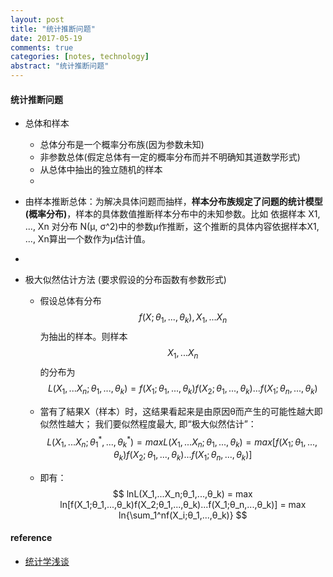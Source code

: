```yaml
---
layout: post
title: "统计推断问题"
date: 2017-05-19
comments: true
categories: [notes, technology]
abstract: "统计推断问题"
---
```


#### 统计推断问题
  * 总体和样本
    - 总体分布是一个概率分布族(因为参数未知)
    - 非参数总体(假定总体有一定的概率分布而并不明确知其道数学形式) 
    - 从总体中抽出的独立随机的样本  
    -  
  * 由样本推断总体：为解决具体问题而抽样，**样本分布族规定了问题的统计模型(概率分布)**，样本的具体数值推断样本分布中的未知参数。比如 依据样本 X1, ..., Xn 对分布 N(μ, σ^2)中的参数μ作推断，这个推断的具体内容依据样本X1, ..., Xn算出一个数作为μ估计值。  
  
  *  
    
  * 极大似然估计方法 (要求假设的分布函数有参数形式)  
    - 假设总体有分布 $$ f(X;θ_1,...,θ_k), X_1,...X_n $$ 为抽出的样本。则样本 $$ X_1,...X_n $$ 的分布为
    $$ L(X_1,...X_n;θ_1,...,θ_k)   
       = f(X_1;θ_1,...,θ_k)f(X_2;θ_1,...,θ_k)...f(X_1;θ_n,...,θ_k)
    $$
      
    - 當有了結果X（样本）时，这结果看起来是由原因θ而产生的可能性越大即似然性越大； 我们要似然程度最大, 即“极大似然估计”：
    $$ L(X_1,...X_n;θ_1^*,...,θ_k^*) 
       = max L(X_1,...X_n;θ_1,...,θ_k)   
       = max [f(X_1;θ_1,...,θ_k)f(X_2;θ_1,...,θ_k)...f(X_1;θ_n,...,θ_k)]
    $$

    - 即有：
    $$ lnL(X_1,...X_n;θ_1,...,θ_k)   
        = max ln[f(X_1;θ_1,...,θ_k)f(X_2;θ_1,...,θ_k)...f(X_1;θ_n,...,θ_k)]  
        = max ln{\sum_1^nf(X_i;θ_1,...,θ_k)}
    $$


####
    
    
#### reference
* [统计学浅谈](http://episte.math.ntu.edu.tw/articles/mm/mm_03_3_07/index.html)

